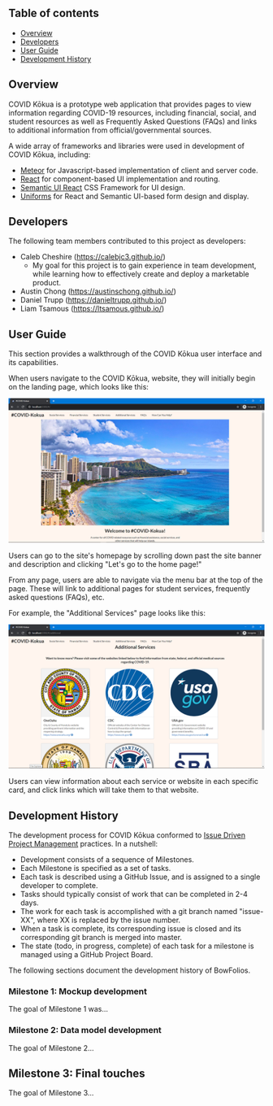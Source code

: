 ## Table of contents

* [Overview](#overview)
* [Developers](#developers)
* [User Guide](#user-guide)
* [Development History](#development-history)

## Overview
COVID Kōkua is a prototype web application that provides pages to view information regarding COVID-19 resources, including financial, social, and student resources as well as Frequently Asked Questions (FAQs) and links to additional information from official/governmental sources.

A wide array of frameworks and libraries were used in development of COVID Kōkua, including:

* [Meteor](https://www.meteor.com/) for Javascript-based implementation of client and server code.
* [React](https://reactjs.org/) for component-based UI implementation and routing.
* [Semantic UI React](https://react.semantic-ui.com/) CSS Framework for UI design.
* [Uniforms](https://uniforms.tools/) for React and Semantic UI-based form design and display.

## Developers

The following team members contributed to this project as developers:
* Caleb Cheshire (https://calebjc3.github.io/)
  - My goal for this project is to gain experience in team development, while learning how to effectively create and deploy a marketable product.
* Austin Chong (https://austinschong.github.io/)
* Daniel Trupp (https://danieltrupp.github.io/)
* Liam Tsamous (https://ltsamous.github.io/)

## User Guide

This section provides a walkthrough of the COVID Kōkua user interface and its capabilities.

When users navigate to the COVID Kōkua, website, they will initially begin on the landing page, which looks like this:

<img src="images/landing.png">

Users can go to the site's homepage by scrolling down past the site banner and description and clicking "Let's go to the home page!"

From any page, users are able to navigate via the menu bar at the top of the page. These will link to additional pages for student services, frequently asked questions (FAQs), etc. 

For example, the "Additional Services" page looks like this:

<img src="images/additional.png">

Users can view information about each service or website in each specific card, and click links which will take them to that website.

## Development History

The development process for COVID Kōkua conformed to [Issue Driven Project Management](http://courses.ics.hawaii.edu/ics314f19/modules/project-management/) practices. In a nutshell:

* Development consists of a sequence of Milestones.
* Each Milestone is specified as a set of tasks.
* Each task is described using a GitHub Issue, and is assigned to a single developer to complete.
* Tasks should typically consist of work that can be completed in 2-4 days.
* The work for each task is accomplished with a git branch named "issue-XX", where XX is replaced by the issue number.
* When a task is complete, its corresponding issue is closed and its corresponding git branch is merged into master.
* The state (todo, in progress, complete) of each task for a milestone is managed using a GitHub Project Board.

The following sections document the development history of BowFolios.

### Milestone 1: Mockup development

The goal of Milestone 1 was...

### Milestone 2: Data model development

The goal of Milestone 2...

## Milestone 3: Final touches

The goal of Milestone 3...

